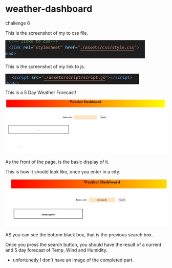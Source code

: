 # weather-dashboard
challenge 6

This is the screenshot of my to css file.

![Alt text](<assets/images/link to css.jpg>)

This is the screenshot of my link to js.

![Alt text](<assets/images/link to js.jpg>)

This is a 5 Day Weather Forecast!

![Alt text](assets/images/front.jpg)

As the front of the page, is the basic display of it.

This is how it should look like, once you enter in a city.

![Alt text](<assets/images/previous search.jpg>)

AS you can see the bottom black box, that is the previous search box.

Once you press the search button, you should have the result of a current and 5 day forecast of Temp, Wind and Humidity.

- unfortunetly I don't have an image of the completed part.

